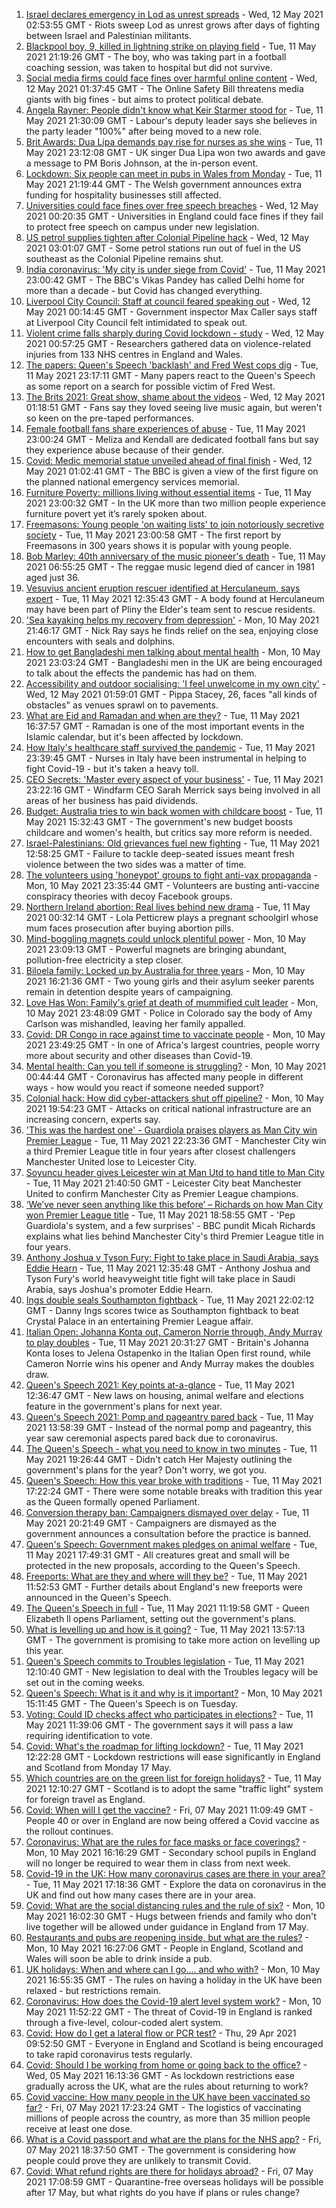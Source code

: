 1. [Israel declares emergency in Lod as unrest spreads](https://www.bbc.co.uk/news/world-middle-east-57081848) - Wed, 12 May 2021 02:53:55 GMT - Riots sweep Lod as unrest grows after days of fighting between Israel and Palestinian militants.
2. [Blackpool boy, 9, killed in lightning strike on playing field](https://www.bbc.co.uk/news/uk-england-lancashire-57080526) - Tue, 11 May 2021 21:19:26 GMT - The boy, who was taking part in a football coaching session, was taken to hospital but did not survive.
3. [Social media firms could face fines over harmful online content](https://www.bbc.co.uk/news/technology-57071977) - Wed, 12 May 2021 01:37:45 GMT - The Online Safety Bill threatens media giants with big fines - but aims to protect political debate.
4. [Angela Rayner: People didn't know what Keir Starmer stood for](https://www.bbc.co.uk/news/uk-politics-57079985) - Tue, 11 May 2021 21:30:09 GMT - Labour's deputy leader says she believes in the party leader "100%" after being moved to a new role.
5. [Brit Awards: Dua Lipa demands pay rise for nurses as she wins](https://www.bbc.co.uk/news/entertainment-arts-57059652) - Tue, 11 May 2021 23:12:08 GMT - UK singer Dua Lipa won two awards and gave a message to PM Boris Johnson, at the in-person event.
6. [Lockdown: Six people can meet in pubs in Wales from Monday](https://www.bbc.co.uk/news/uk-wales-57078238) - Tue, 11 May 2021 21:19:44 GMT - The Welsh government announces extra funding for hospitality businesses still affected.
7. [Universities could face fines over free speech breaches](https://www.bbc.co.uk/news/education-57076093) - Wed, 12 May 2021 00:20:35 GMT - Universities in England could face fines if they fail to protect free speech on campus under new legislation.
8. [US petrol supplies tighten after Colonial Pipeline hack](https://www.bbc.co.uk/news/business-57081386) - Wed, 12 May 2021 03:01:07 GMT - Some petrol stations run out of fuel in the US southeast as the Colonial Pipeline remains shut.
9. [India coronavirus: 'My city is under siege from Covid'](https://www.bbc.co.uk/news/world-asia-india-57067462) - Tue, 11 May 2021 23:00:42 GMT - The BBC's Vikas Pandey has called Delhi home for more than a decade - but Covid has changed everything.
10. [Liverpool City Council: Staff at council feared speaking out](https://www.bbc.co.uk/news/uk-england-merseyside-57014772) - Wed, 12 May 2021 00:14:45 GMT - Government inspector Max Caller says staff at Liverpool City Council felt intimidated to speak out.
11. [Violent crime falls sharply during Covid lockdown - study](https://www.bbc.co.uk/news/uk-57070883) - Wed, 12 May 2021 00:57:25 GMT - Researchers gathered data on violence-related injuries from 133 NHS centres in England and Wales.
12. [The papers: Queen's Speech 'backlash' and Fred West cops dig](https://www.bbc.co.uk/news/blogs-the-papers-57081224) - Tue, 11 May 2021 23:17:11 GMT - Many papers react to the Queen's Speech as some report on a search for possible victim of Fred West.
13. [The Brits 2021: Great show, shame about the videos](https://www.bbc.co.uk/news/entertainment-arts-57082190) - Wed, 12 May 2021 01:18:51 GMT - Fans say they loved seeing live music again, but weren't so keen on the pre-taped performances.
14. [Female football fans share experiences of abuse](https://www.bbc.co.uk/news/technology-56988482) - Tue, 11 May 2021 23:00:24 GMT - Meliza and Kendall are dedicated football fans but say they experience abuse because of their gender.
15. [Covid: Medic memorial statue unveiled ahead of final finish](https://www.bbc.co.uk/news/uk-57079844) - Wed, 12 May 2021 01:02:41 GMT - The BBC is given a view of the first figure on the planned national emergency services memorial.
16. [Furniture Poverty: millions living without essential items](https://www.bbc.co.uk/news/uk-57076659) - Tue, 11 May 2021 23:00:32 GMT - In the UK more than two million people experience furniture povert yet it’s rarely spoken about.
17. [Freemasons: Young people 'on waiting lists' to join notoriously secretive society](https://www.bbc.co.uk/news/uk-england-hampshire-57059148) - Tue, 11 May 2021 23:00:58 GMT - The first report by Freemasons in 300 years shows it is popular with young people.
18. [Bob Marley: 40th anniversary of the music pioneer's death](https://www.bbc.co.uk/news/in-pictures-57022757) - Tue, 11 May 2021 06:55:25 GMT - The reggae music legend died of cancer in 1981 aged just 36.
19. [Vesuvius ancient eruption rescuer identified at Herculaneum, says expert](https://www.bbc.co.uk/news/world-europe-57055163) - Tue, 11 May 2021 12:35:43 GMT - A body found at Herculaneum may have been part of Pliny the Elder's team sent to rescue residents.
20. ['Sea kayaking helps my recovery from depression'](https://www.bbc.co.uk/news/uk-scotland-glasgow-west-56979424) - Mon, 10 May 2021 21:46:17 GMT - Nick Ray says he finds relief on the sea, enjoying close encounters with seals and dolphins.
21. [How to get Bangladeshi men talking about mental health](https://www.bbc.co.uk/news/health-57059479) - Mon, 10 May 2021 23:03:24 GMT - Bangladeshi men in the UK are being encouraged to talk about the effects the pandemic has had on them.
22. [Accessibility and outdoor socialising: 'I feel unwelcome in my own city'](https://www.bbc.co.uk/news/newsbeat-57072498) - Wed, 12 May 2021 01:59:01 GMT - Pippa Stacey, 26, faces "all kinds of obstacles" as venues sprawl on to pavements.
23. [What are Eid and Ramadan and when are they?](https://www.bbc.co.uk/news/explainers-56695447) - Tue, 11 May 2021 16:37:57 GMT - Ramadan is one of the most important events in the Islamic calendar, but it's been affected by lockdown.
24. [How Italy's healthcare staff survived the pandemic](https://www.bbc.co.uk/news/world-europe-57071604) - Tue, 11 May 2021 23:39:45 GMT - Nurses in Italy have been instrumental in helping to fight Covid-19 - but it's taken a heavy toll.
25. [CEO Secrets: 'Master every aspect of your business'](https://www.bbc.co.uk/news/business-57013569) - Tue, 11 May 2021 23:22:16 GMT - Windfarm CEO Sarah Merrick says being involved in all areas of her business has paid dividends.
26. [Budget: Australia tries to win back women with childcare boost](https://www.bbc.co.uk/news/world-australia-57052663) - Tue, 11 May 2021 15:32:43 GMT - The government's new budget boosts childcare and women's health, but critics say more reform is needed.
27. [Israel-Palestinians: Old grievances fuel new fighting](https://www.bbc.co.uk/news/world-middle-east-57074460) - Tue, 11 May 2021 12:58:25 GMT - Failure to tackle deep-seated issues meant fresh violence between the two sides was a matter of time.
28. [The volunteers using 'honeypot' groups to fight anti-vax propaganda](https://www.bbc.co.uk/news/blogs-trending-57051691) - Mon, 10 May 2021 23:35:44 GMT - Volunteers are busting anti-vaccine conspiracy theories with decoy Facebook groups.
29. [Northern Ireland abortion: Real lives behind new drama](https://www.bbc.co.uk/news/newsbeat-57013409) - Tue, 11 May 2021 00:32:14 GMT - Lola Petticrew plays a pregnant schoolgirl whose mum faces prosecution after buying abortion pills.
30. [Mind-boggling magnets could unlock plentiful power](https://www.bbc.co.uk/news/business-56843149) - Mon, 10 May 2021 23:09:13 GMT - Powerful magnets are bringing abundant, pollution-free electricity a step closer.
31. [Biloela family: Locked up by Australia for three years](https://www.bbc.co.uk/news/world-australia-56768529) - Mon, 10 May 2021 16:21:36 GMT - Two young girls and their asylum seeker parents remain in detention despite years of campaigning.
32. [Love Has Won: Family's grief at death of mummified cult leader](https://www.bbc.co.uk/news/world-us-canada-57017270) - Mon, 10 May 2021 23:48:09 GMT - Police in Colorado say the body of Amy Carlson was mishandled, leaving her family appalled.
33. [Covid: DR Congo in race against time to vaccinate people](https://www.bbc.co.uk/news/health-57028747) - Mon, 10 May 2021 23:49:25 GMT - In one of Africa's largest countries, people worry more about security and other diseases than Covid-19.
34. [Mental health: Can you tell if someone is struggling?](https://www.bbc.co.uk/news/health-57013126) - Mon, 10 May 2021 00:44:44 GMT - Coronavirus has affected many people in different ways - how would you react if someone needed support?
35. [Colonial hack: How did cyber-attackers shut off pipeline?](https://www.bbc.co.uk/news/technology-57063636) - Mon, 10 May 2021 19:54:23 GMT - Attacks on critical national infrastructure are an increasing concern, experts say.
36. ['This was the hardest one' - Guardiola praises players as Man City win Premier League](https://www.bbc.co.uk/sport/football/56964843) - Tue, 11 May 2021 22:23:36 GMT - Manchester City win a third Premier League title in four years after closest challengers Manchester United lose to Leicester City.
37. [Soyuncu header gives Leicester win at Man Utd to hand title to Man City](https://www.bbc.co.uk/sport/football/56990159) - Tue, 11 May 2021 21:40:50 GMT - Leicester City beat Manchester United to confirm Manchester City as Premier League champions.
38. [‘We’ve never seen anything like this before’ – Richards on how Man City won Premier League title](https://www.bbc.co.uk/sport/football/56959792) - Tue, 11 May 2021 18:58:55 GMT - 'Pep Guardiola's system, and a few surprises' - BBC pundit Micah Richards explains what lies behind Manchester City's third Premier League title in four years.
39. [Anthony Joshua v Tyson Fury: Fight to take place in Saudi Arabia, says Eddie Hearn](https://www.bbc.co.uk/sport/boxing/57068810) - Tue, 11 May 2021 12:35:48 GMT - Anthony Joshua and Tyson Fury's world heavyweight title fight will take place in Saudi Arabia, says Joshua's promoter Eddie Hearn.
40. [Ings double seals Southampton fightback](https://www.bbc.co.uk/sport/football/56699183) - Tue, 11 May 2021 22:02:12 GMT - Danny Ings scores twice as Southampton fightback to beat Crystal Palace in an entertaining Premier League affair.
41. [Italian Open: Johanna Konta out, Cameron Norrie through, Andy Murray to play doubles](https://www.bbc.co.uk/sport/tennis/57062038) - Tue, 11 May 2021 20:31:27 GMT - Britain's Johanna Konta loses to Jelena Ostapenko in the Italian Open first round, while Cameron Norrie wins his opener and Andy Murray makes the doubles draw.
42. [Queen's Speech 2021: Key points at-a-glance](https://www.bbc.co.uk/news/uk-politics-56987630) - Tue, 11 May 2021 12:36:47 GMT - New laws on housing, animal welfare and elections feature in the government's plans for next year.
43. [Queen's Speech 2021: Pomp and pageantry pared back](https://www.bbc.co.uk/news/in-pictures-57070912) - Tue, 11 May 2021 13:58:39 GMT - Instead of the normal pomp and pageantry, this year saw ceremonial aspects pared back due to coronavirus.
44. [The Queen's Speech - what you need to know in two minutes](https://www.bbc.co.uk/news/uk-57077605) - Tue, 11 May 2021 19:26:44 GMT - Didn't catch Her Majesty outlining the government's plans for the year? Don't worry, we got you.
45. [Queen's Speech: How this year broke with traditions](https://www.bbc.co.uk/news/uk-politics-57079117) - Tue, 11 May 2021 17:22:24 GMT - There were some notable breaks with tradition this year as the Queen formally opened Parliament.
46. [Conversion therapy ban: Campaigners dismayed over delay](https://www.bbc.co.uk/news/health-57059459) - Tue, 11 May 2021 20:21:49 GMT - Campaigners are dismayed as the government announces a consultation before the practice is banned.
47. [Queen's Speech: Government makes pledges on animal welfare](https://www.bbc.co.uk/news/uk-politics-57072922) - Tue, 11 May 2021 17:49:31 GMT - All creatures great and small will be protected in the new proposals, according to the Queen's Speech.
48. [Freeports: What are they and where will they be?](https://www.bbc.co.uk/news/uk-politics-55819489) - Tue, 11 May 2021 11:52:53 GMT - Further details about England's new freeports were announced in the Queen's Speech.
49. [The Queen's Speech in full](https://www.bbc.co.uk/news/uk-politics-57071775) - Tue, 11 May 2021 11:19:58 GMT - Queen Elizabeth ll opens Parliament, setting out the government's plans.
50. [What is levelling up and how is it going?](https://www.bbc.co.uk/news/56238260) - Tue, 11 May 2021 13:57:13 GMT - The government is promising to take more action on levelling up this year.
51. [Queen's Speech commits to Troubles legislation](https://www.bbc.co.uk/news/uk-northern-ireland-57069455) - Tue, 11 May 2021 12:10:40 GMT - New legislation to deal with the Troubles legacy will be set out in the coming weeks.
52. [Queen's Speech: What is it and why is it important?](https://www.bbc.co.uk/news/uk-politics-32816450) - Mon, 10 May 2021 15:11:45 GMT - The Queen's Speech is on Tuesday.
53. [Voting: Could ID checks affect who participates in elections?](https://www.bbc.co.uk/news/uk-politics-50044539) - Tue, 11 May 2021 11:39:06 GMT - The government says it will pass a law requiring identification to vote.
54. [Covid: What's the roadmap for lifting lockdown?](https://www.bbc.co.uk/news/explainers-52530518) - Tue, 11 May 2021 12:22:28 GMT - Lockdown restrictions will ease significantly in England and Scotland from Monday 17 May.
55. [Which countries are on the green list for foreign holidays?](https://www.bbc.co.uk/news/explainers-52544307) - Tue, 11 May 2021 12:10:27 GMT - Scotland is to adopt the same "traffic light" system for foreign travel as England.
56. [Covid: When will I get the vaccine?](https://www.bbc.co.uk/news/health-55045639) - Fri, 07 May 2021 11:09:49 GMT - People 40 or over in England are now being offered a Covid vaccine as the rollout continues.
57. [Coronavirus: What are the rules for face masks or face coverings?](https://www.bbc.co.uk/news/health-51205344) - Mon, 10 May 2021 16:16:29 GMT - Secondary school pupils in England will no longer be required to wear them in class from next week.
58. [Covid-19 in the UK: How many coronavirus cases are there in your area?](https://www.bbc.co.uk/news/uk-51768274) - Tue, 11 May 2021 17:18:36 GMT - Explore the data on coronavirus in the UK and find out how many cases there are in your area.
59. [Covid: What are the social distancing rules and the rule of six?](https://www.bbc.co.uk/news/uk-51506729) - Mon, 10 May 2021 16:02:30 GMT - Hugs between friends and family who don't live together will be allowed under guidance in England from 17 May.
60. [Restaurants and pubs are reopening inside, but what are the rules?](https://www.bbc.co.uk/news/business-52977388) - Mon, 10 May 2021 16:27:06 GMT - People in England, Scotland and Wales will soon be able to drink inside a pub.
61. [UK holidays: When and where can I go.... and who with?](https://www.bbc.co.uk/news/explainers-52646738) - Mon, 10 May 2021 16:55:35 GMT - The rules on having a holiday in the UK have been relaxed - but restrictions remain.
62. [Coronavirus: How does the Covid-19 alert level system work?](https://www.bbc.co.uk/news/explainers-52634739) - Mon, 10 May 2021 11:52:22 GMT - The threat of Covid-19 in England is ranked through a five-level, colour-coded alert system.
63. [Covid: How do I get a lateral flow or PCR test?](https://www.bbc.co.uk/news/health-51943612) - Thu, 29 Apr 2021 09:52:50 GMT - Everyone in England and Scotland is being encouraged to take rapid coronavirus tests regularly.
64. [Covid: Should I be working from home or going back to the office?](https://www.bbc.co.uk/news/business-52567567) - Wed, 05 May 2021 16:13:36 GMT - As lockdown restrictions ease gradually across the UK, what are the rules about returning to work?
65. [Covid vaccine: How many people in the UK have been vaccinated so far?](https://www.bbc.co.uk/news/health-55274833) - Fri, 07 May 2021 17:23:24 GMT - The logistics of vaccinating millions of people across the country, as more than 35 million people receive at least one dose.
66. [What is a Covid passport and what are the plans for the NHS app?](https://www.bbc.co.uk/news/explainers-55718553) - Fri, 07 May 2021 18:37:50 GMT - The government is considering how people could prove they are unlikely to transmit Covid.
67. [Covid: What refund rights are there for holidays abroad?](https://www.bbc.co.uk/news/business-51615412) - Fri, 07 May 2021 17:08:59 GMT - Quarantine-free overseas holidays will be possible after 17 May, but what rights do you have if plans or rules change?
